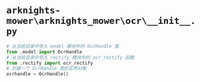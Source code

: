 # `arknights-mower\arknights_mower\ocr\__init__.py`

```py
# 从当前目录中导入 model 模块中的 OcrHandle 类
from .model import OcrHandle
# 从当前目录中导入 rectify 模块中的 ocr_rectify 函数
from .rectify import ocr_rectify
# 创建一个 OcrHandle 类的实例对象
ocrhandle = OcrHandle()
```